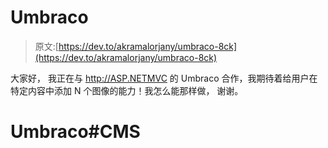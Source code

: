 # Umbraco

> 原文:[https://dev.to/akramalorjany/umbraco-8ck](https://dev.to/akramalorjany/umbraco-8ck)

大家好，
我正在与 http://ASP.NETMVC 的 Umbraco 合作，我期待着给用户在特定内容中添加 N 个图像的能力！我怎么能那样做，
谢谢。

# [](#umbracocms)Umbraco#CMS